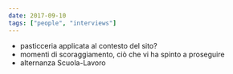 ```yaml
---
date: 2017-09-10
tags: ["people", "interviews"]
---
```

- pasticceria applicata al contesto del sito?
- momenti di scoraggiamento, ciò che vi ha spinto a proseguire
- alternanza Scuola-Lavoro